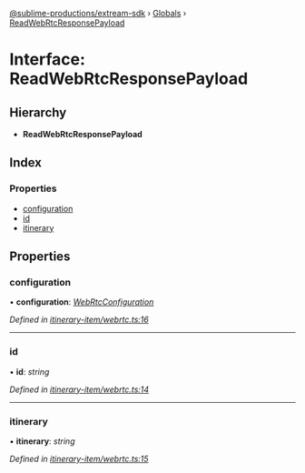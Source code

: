 [@sublime-productions/extream-sdk](../README.md) › [Globals](../globals.md) › [ReadWebRtcResponsePayload](readwebrtcresponsepayload.md)

# Interface: ReadWebRtcResponsePayload

## Hierarchy

* **ReadWebRtcResponsePayload**

## Index

### Properties

* [configuration](readwebrtcresponsepayload.md#configuration)
* [id](readwebrtcresponsepayload.md#id)
* [itinerary](readwebrtcresponsepayload.md#itinerary)

## Properties

###  configuration

• **configuration**: *[WebRtcConfiguration](webrtcconfiguration.md)*

*Defined in [itinerary-item/webrtc.ts:16](https://github.com/Extream-SaaS/ex-sdk/blob/1c866e4/src/itinerary-item/webrtc.ts#L16)*

___

###  id

• **id**: *string*

*Defined in [itinerary-item/webrtc.ts:14](https://github.com/Extream-SaaS/ex-sdk/blob/1c866e4/src/itinerary-item/webrtc.ts#L14)*

___

###  itinerary

• **itinerary**: *string*

*Defined in [itinerary-item/webrtc.ts:15](https://github.com/Extream-SaaS/ex-sdk/blob/1c866e4/src/itinerary-item/webrtc.ts#L15)*
